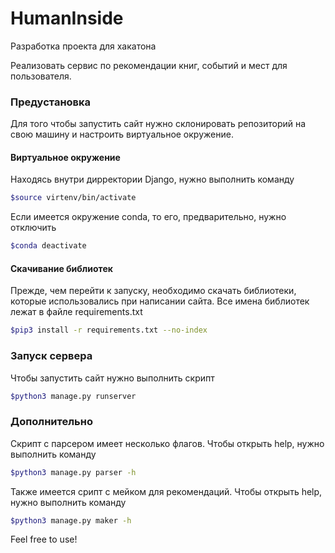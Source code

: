 # HumanInside
Разработка проекта для хакатона

Реализовать сервис по рекомендации книг, событий и мест для пользователя.

### Предустановка
Для того чтобы запустить сайт нужно склонировать репозиторий на свою машину и настроить виртуальное окружение.

#### Виртуальное окружение
Находясь внутри дирректории Django, нужно выполнить команду
```bash
$source virtenv/bin/activate
```

Если имеется окружение conda, то его, предварительно, нужно отключить
```bash
$conda deactivate
```
#### Скачивание библиотек
Прежде, чем перейти к запуску, необходимо скачать библиотеки, которые использовались при написании сайта. Все имена библиотек лежат в файле requirements.txt
```bash
$pip3 install -r requirements.txt --no-index
```

### Запуск сервера
Чтобы запустить сайт нужно выполнить скрипт
```bash
$python3 manage.py runserver
```

### Дополнительно
Скрипт с парсером имеет несколько флагов. Чтобы открыть help, нужно выполнить команду
```bash
$python3 manage.py parser -h
```
Также имеется срипт с мейком для рекомендаций. Чтобы открыть help, нужно выполнить команду
```bash
$python3 manage.py maker -h
```

Feel free to use!
